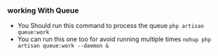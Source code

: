 ### working With Queue
- You Should run this command to process the queue ```php artisan queue:work```
- You can run this one too for avoid running multiple times ```nohup php artisan queue:work --daemon &```
